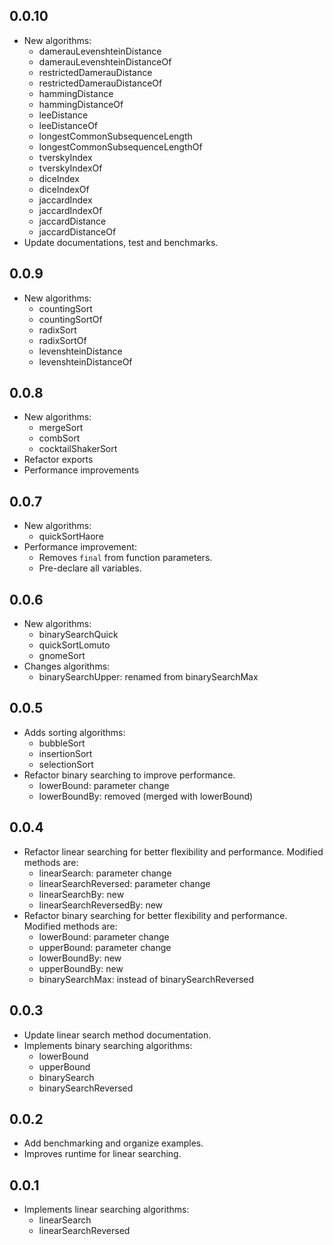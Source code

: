 ## 0.0.10

- New algorithms:
  - damerauLevenshteinDistance
  - damerauLevenshteinDistanceOf
  - restrictedDamerauDistance
  - restrictedDamerauDistanceOf
  - hammingDistance
  - hammingDistanceOf
  - leeDistance
  - leeDistanceOf
  - longestCommonSubsequenceLength
  - longestCommonSubsequenceLengthOf
  - tverskyIndex
  - tverskyIndexOf
  - diceIndex
  - diceIndexOf
  - jaccardIndex
  - jaccardIndexOf
  - jaccardDistance
  - jaccardDistanceOf
- Update documentations, test and benchmarks.

## 0.0.9

- New algorithms:
  - countingSort
  - countingSortOf
  - radixSort
  - radixSortOf
  - levenshteinDistance
  - levenshteinDistanceOf

## 0.0.8

- New algorithms:
  - mergeSort
  - combSort
  - cocktailShakerSort
- Refactor exports
- Performance improvements

## 0.0.7

- New algorithms:
  - quickSortHaore
- Performance improvement:
  - Removes `final` from function parameters.
  - Pre-declare all variables.

## 0.0.6

- New algorithms:
  - binarySearchQuick
  - quickSortLomuto
  - gnomeSort
- Changes algorithms:
  - binarySearchUpper: renamed from binarySearchMax

## 0.0.5

- Adds sorting algorithms:
  - bubbleSort
  - insertionSort
  - selectionSort
- Refactor binary searching to improve performance.
  - lowerBound: parameter change
  - lowerBoundBy: removed (merged with lowerBound)

## 0.0.4

- Refactor linear searching for better flexibility and performance.
  Modified methods are:
  - linearSearch: parameter change
  - linearSearchReversed: parameter change
  - linearSearchBy: new
  - linearSearchReversedBy: new
- Refactor binary searching for better flexibility and performance.
  Modified methods are:
  - lowerBound: parameter change
  - upperBound: parameter change
  - lowerBoundBy: new
  - upperBoundBy: new
  - binarySearchMax: instead of binarySearchReversed

## 0.0.3

- Update linear search method documentation.
- Implements binary searching algorithms:
  - lowerBound
  - upperBound
  - binarySearch
  - binarySearchReversed

## 0.0.2

- Add benchmarking and organize examples.
- Improves runtime for linear searching.

## 0.0.1

- Implements linear searching algorithms:
  - linearSearch
  - linearSearchReversed
